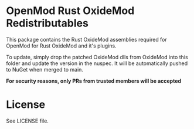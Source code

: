 # OpenMod Rust OxideMod Redistributables
This package contains the Rust OxideMod assemblies required for OpenMod for Rust OxideMod and it's plugins.

To update, simply drop the patched OxideMod dlls from OxideMod into this folder and update the version in the nuspec. It will be automatically pushed to NuGet when merged to main.

**For security reasons, only PRs from trusted members will be accepted**

# License
See LICENSE file.

